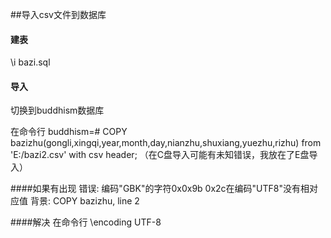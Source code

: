 ##导入csv文件到数据库


#### 建表
\i bazi.sql

#### 导入
切换到buddhism数据库

 在命令行 buddhism=# COPY bazizhu(gongli,xingqi,year,month,day,nianzhu,shuxiang,yuezhu,rizhu) from 'E:/bazi2.csv' with csv header;
（在C盘导入可能有未知错误，我放在了E盘导入）


####如果有出现
错误:  编码"GBK"的字符0x0x9b 0x2c在编码"UTF8"没有相对应值
背景:  COPY bazizhu, line 2

####解决
在命令行 \encoding UTF-8

